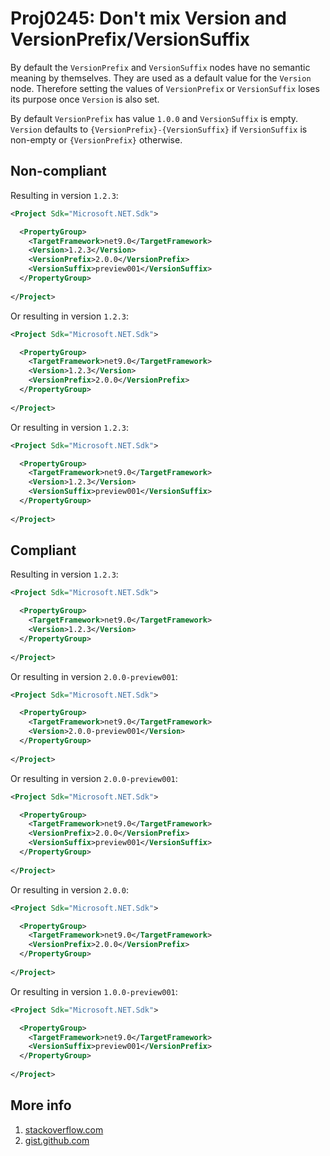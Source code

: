 # Proj0245: Don't mix Version and VersionPrefix/VersionSuffix
By default the `VersionPrefix` and `VersionSuffix` nodes have no semantic meaning by themselves.
They are used as a default value for the `Version` node.
Therefore setting the values of `VersionPrefix` or `VersionSuffix` loses its purpose once
`Version` is also set.

By default `VersionPrefix` has value `1.0.0` and `VersionSuffix` is empty.
`Version` defaults to `{VersionPrefix}-{VersionSuffix}` if `VersionSuffix` is non-empty
or `{VersionPrefix}` otherwise.

## Non-compliant
Resulting in version `1.2.3`:

``` xml
<Project Sdk="Microsoft.NET.Sdk">

  <PropertyGroup>
    <TargetFramework>net9.0</TargetFramework>
    <Version>1.2.3</Version>
    <VersionPrefix>2.0.0</VersionPrefix>
    <VersionSuffix>preview001</VersionSuffix>
  </PropertyGroup>
  
</Project>
```

Or resulting in version `1.2.3`:

``` xml
<Project Sdk="Microsoft.NET.Sdk">

  <PropertyGroup>
    <TargetFramework>net9.0</TargetFramework>
    <Version>1.2.3</Version>
    <VersionPrefix>2.0.0</VersionPrefix>
  </PropertyGroup>
  
</Project>
```

Or resulting in version `1.2.3`:

``` xml
<Project Sdk="Microsoft.NET.Sdk">

  <PropertyGroup>
    <TargetFramework>net9.0</TargetFramework>
    <Version>1.2.3</Version>
    <VersionSuffix>preview001</VersionSuffix>
  </PropertyGroup>
  
</Project>
```

## Compliant

Resulting in version `1.2.3`:

``` xml
<Project Sdk="Microsoft.NET.Sdk">

  <PropertyGroup>
    <TargetFramework>net9.0</TargetFramework>
    <Version>1.2.3</Version>
  </PropertyGroup>
  
</Project>
```

Or resulting in version `2.0.0-preview001`:

``` xml
<Project Sdk="Microsoft.NET.Sdk">

  <PropertyGroup>
    <TargetFramework>net9.0</TargetFramework>
    <Version>2.0.0-preview001</Version>
  </PropertyGroup>
  
</Project>
```

Or resulting in version `2.0.0-preview001`:

``` xml
<Project Sdk="Microsoft.NET.Sdk">

  <PropertyGroup>
    <TargetFramework>net9.0</TargetFramework>
    <VersionPrefix>2.0.0</VersionPrefix>
    <VersionSuffix>preview001</VersionSuffix>
  </PropertyGroup>
  
</Project>
```

Or resulting in version `2.0.0`:

``` xml
<Project Sdk="Microsoft.NET.Sdk">

  <PropertyGroup>
    <TargetFramework>net9.0</TargetFramework>
    <VersionPrefix>2.0.0</VersionPrefix>
  </PropertyGroup>
  
</Project>
```

Or resulting in version `1.0.0-preview001`:

``` xml
<Project Sdk="Microsoft.NET.Sdk">

  <PropertyGroup>
    <TargetFramework>net9.0</TargetFramework>
    <VersionSuffix>preview001</VersionPrefix>
  </PropertyGroup>
  
</Project>
```

## More info
1. [stackoverflow.com](https://stackoverflow.com/questions/43274254/setting-the-version-number-for-net-core-projects-csproj-not-json-projects)
2. [gist.github.com](https://gist.github.com/jonlabelle/34993ee032c26420a0943b1c9d106cdc)
